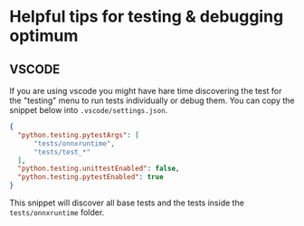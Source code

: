 # Helpful tips for testing & debugging optimum

## VSCODE

If you are using vscode you might have hare time discovering the test for the "testing" menu to run tests individually or debug them. You can copy the snippet below into `.vscode/settings.json`. 

```json
{
  "python.testing.pytestArgs": [
      "tests/onnxruntime",
      "tests/test_*"
  ],
  "python.testing.unittestEnabled": false,
  "python.testing.pytestEnabled": true
}
```

This snippet will discover all base tests and the tests inside the `tests/onnxruntime` folder.